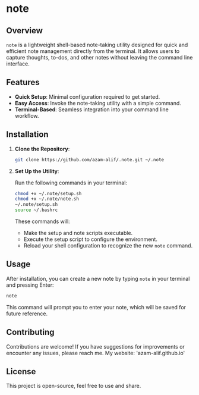 # note

## Overview

`note` is a lightweight shell-based note-taking utility designed for quick and efficient note management directly from the terminal. It allows users to capture thoughts, to-dos, and other notes without leaving the command line interface.

## Features

- **Quick Setup**: Minimal configuration required to get started.
- **Easy Access**: Invoke the note-taking utility with a simple command.
- **Terminal-Based**: Seamless integration into your command line workflow.

## Installation

1. **Clone the Repository**:

   ```bash
   git clone https://github.com/azam-alif/.note.git ~/.note
   ```

2. **Set Up the Utility**:

   Run the following commands in your terminal:

   ```bash
   chmod +x ~/.note/setup.sh
   chmod +x ~/.note/note.sh
   ~/.note/setup.sh
   source ~/.bashrc
   ```

   These commands will:

   - Make the setup and note scripts executable.
   - Execute the setup script to configure the environment.
   - Reload your shell configuration to recognize the new `note` command.

## Usage

After installation, you can create a new note by typing `note` in your terminal and pressing Enter:

```bash
note
```

This command will prompt you to enter your note, which will be saved for future reference.

## Contributing

Contributions are welcome! If you have suggestions for improvements or encounter any issues, please reach me. My website: 'azam-alif.github.io'

## License

This project is open-source, feel free to use and share.

